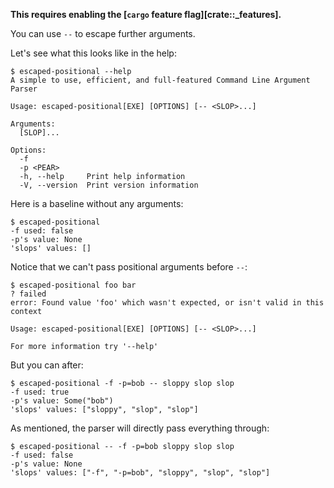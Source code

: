 **This requires enabling the [`cargo` feature flag][crate::_features].**

You can use `--` to escape further arguments.

Let's see what this looks like in the help:
```console
$ escaped-positional --help
A simple to use, efficient, and full-featured Command Line Argument Parser

Usage: escaped-positional[EXE] [OPTIONS] [-- <SLOP>...]

Arguments:
  [SLOP]...  

Options:
  -f             
  -p <PEAR>      
  -h, --help     Print help information
  -V, --version  Print version information

```

Here is a baseline without any arguments:
```console
$ escaped-positional
-f used: false
-p's value: None
'slops' values: []

```

Notice that we can't pass positional arguments before `--`:
```console
$ escaped-positional foo bar
? failed
error: Found value 'foo' which wasn't expected, or isn't valid in this context

Usage: escaped-positional[EXE] [OPTIONS] [-- <SLOP>...]

For more information try '--help'

```

But you can after:
```console
$ escaped-positional -f -p=bob -- sloppy slop slop
-f used: true
-p's value: Some("bob")
'slops' values: ["sloppy", "slop", "slop"]

```

As mentioned, the parser will directly pass everything through:
```console
$ escaped-positional -- -f -p=bob sloppy slop slop
-f used: false
-p's value: None
'slops' values: ["-f", "-p=bob", "sloppy", "slop", "slop"]

```
